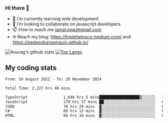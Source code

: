 ### Hi there 👋

<!--
**padepokanpenguin/padepokanpenguin** is a ✨ _special_ ✨ repository because its `README.md` (this file) appears on your GitHub profile.
-->

- 🌱 I’m currently learning  web development
- 👯 I’m looking to collaborate on javascript developers
- 📫 How to reach me jamal.psw@gmail.com
- 🌐 Reach my blog:
   https://tripletwinsco.medium.com/ and
   https://padepokanpenguin.github.io/

![Anurag's github stats](https://github-readme-stats.vercel.app/api?username=padepokanpenguin&count_private=true&disable_animations=false&show_icons=true&theme=default)
[![Top Langs](https://github-readme-stats.vercel.app/api/top-langs/?username=padepokanpenguin&theme=default&layout=compact)](https://github.com/padepokanpenguin)

## My coding stats

<!--START_SECTION:waka-->

```txt
From: 16 August 2022 - To: 26 November 2024

Total Time: 2,227 hrs 46 mins

TypeScript                1,646 hrs 5 mins██████████████████▒░░░░░░   73.89 %
JavaScript                179 hrs 57 mins ██░░░░░░░░░░░░░░░░░░░░░░░   08.08 %
JSON                      70 hrs 29 mins  ▓░░░░░░░░░░░░░░░░░░░░░░░░   03.16 %
C#                        69 hrs 13 mins  ▓░░░░░░░░░░░░░░░░░░░░░░░░   03.11 %
HTML                      66 hrs 34 mins  ▓░░░░░░░░░░░░░░░░░░░░░░░░   02.99 %
```

<!--END_SECTION:waka-->


